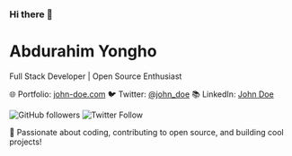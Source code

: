 ### Hi there 👋

<!--
**abdurahim50/abdurahim50** is a ✨ _special_ ✨ repository because its `README.md` (this file) appears on your GitHub profile.

Here are some ideas to get you started:

- 🔭 I’m currently working on ...
- 🌱 I’m currently learning ...
- 👯 I’m looking to collaborate on ...
- 🤔 I’m looking for help with ...
- 💬 Ask me about ...
- 📫 How to reach me: ...
- 😄 Pronouns: ...
- ⚡ Fun fact: ...
-->
# Abdurahim Yongho
Full Stack Developer | Open Source Enthusiast

🌐 Portfolio: [john-doe.com](https://john-doe.com)
🐦 Twitter: [@john_doe](https://twitter.com/john_doe)
📚 LinkedIn: [John Doe](https://linkedin.com/in/johndoe)

![GitHub followers](https://img.shields.io/github/followers/john-doe?style=social)
![Twitter Follow](https://img.shields.io/twitter/follow/john_doe?style=social)

🚀 Passionate about coding, contributing to open source, and building cool projects!

